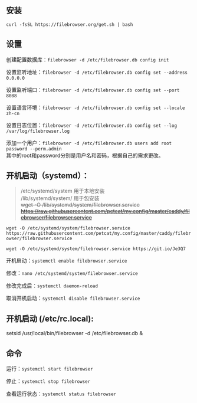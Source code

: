 ## 安装
`curl -fsSL https://filebrowser.org/get.sh | bash`   

## 设置

创建配置数据库：`filebrowser -d /etc/filebrowser.db config init`  

设置监听地址：`filebrowser -d /etc/filebrowser.db config set --address 0.0.0.0`   

设置监听端口：`filebrowser -d /etc/filebrowser.db config set --port 8088`   

设置语言环境：`filebrowser -d /etc/filebrowser.db config set --locale zh-cn`   

设置日志位置：`filebrowser -d /etc/filebrowser.db config set --log /var/log/filebrowser.log`    

添加一个用户：`filebrowser -d /etc/filebrowser.db users add root password --perm.admin`    
其中的root和password分别是用户名和密码，根据自己的需求更改。    

## 开机启动（systemd）：   

> /etc/systemd/system 用于本地安装      
> /lib/systemd/system/ 用于包安装     
> ~~wget -O /lib/systemd/system/filebrowser.service https://raw.githubusercontent.com/petcat/my.config/master/caddy/filebrowser/filebrowser.service~~   

`wget -O /etc/systemd/system/filebrowser.service https://raw.githubusercontent.com/petcat/my.config/master/caddy/filebrowser/filebrowser.service`

`wget -O /etc/systemd/system/filebrowser.service https://git.io/Je3Q7`   

开机启动：`systemctl enable filebrowser.service`   

修改：`nano /etc/systemd/system/filebrowser.service`  

修改完成后：`systemctl daemon-reload`   

取消开机启动：`systemctl disable filebrowser.service` 

## 开机启动 (/etc/rc.local):

setsid /usr/local/bin/filebrowser -d /etc/filebrowser.db &   

## 命令

运行：`systemctl start filebrowser`   

停止：`systemctl stop filebrowser`     

查看运行状态：`systemctl status filebrowser`   


